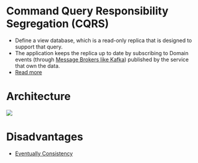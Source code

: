 # Command Query Responsibility Segregation (CQRS)
- Define a view database, which is a read-only replica that is designed to support that query.
- The application keeps the replica up to date by subscribing to Domain events (through [Message Brokers like Kafka](../../4_MessageBrokersEDA/Readme.md)) published by the service that own the data.
- [Read more](https://microservices.io/patterns/data/cqrs.html)

# Architecture

![](https://microservices.io/i/patterns/data/QuerySideService.png)

# Disadvantages
- [Eventually Consistency](../../3_Databases/4_Consistency&Replication/Readme.md)